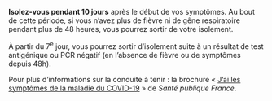 **Isolez-vous pendant 10 jours** après le début de vos symptômes. Au bout de cette période, si vous n’avez plus de fièvre ni de gêne respiratoire pendant plus de 48 heures, vous pourrez sortir de votre isolement.

À partir du 7<sup>e</sup> jour, vous pourrez sortir d’isolement suite à un résultat de test antigénique ou PCR négatif (en l’absence de fièvre ou de symptômes depuis 48h).

Pour plus d’informations sur la conduite à tenir : la brochure « [J’ai les symptômes de la maladie du COVID-19](https://www.santepubliquefrance.fr/content/download/422315/document_file/496955_spf00003700.pdf) » de *Santé publique France*.
